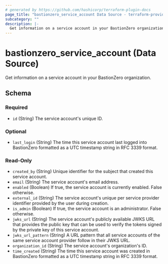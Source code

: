 ```yaml
---
# generated by https://github.com/hashicorp/terraform-plugin-docs
page_title: "bastionzero_service_account Data Source - terraform-provider-bastionzero"
subcategory: ""
description: |-
  Get information on a service account in your BastionZero organization.
---
```


# bastionzero_service_account (Data Source)

Get information on a service account in your BastionZero organization.



<!-- schema generated by tfplugindocs -->
## Schema

### Required

- `id` (String) The service account's unique ID.

### Optional

- `last_login` (String) The time this service account last logged into BastionZero formatted as a UTC timestamp string in RFC 3339 format.

### Read-Only

- `created_by` (String) Unique identifier for the subject that created this service account.
- `email` (String) The service account's email address.
- `enabled` (Boolean) If true, the service account is currently enabled. False otherwise.
- `external_id` (String) The service account's unique per service provider identifier provided by the user during creation.
- `is_admin` (Boolean) If true, the service account is an administrator. False otherwise.
- `jwks_url` (String) The service account's publicly available JWKS URL that provides the public key that can be used to verify the tokens signed by the private key of this service account.
- `jwks_url_pattern` (String) A URL pattern that all service accounts of the same service account provider follow in their JWKS URL.
- `organization_id` (String) The service account's organization's ID.
- `time_created` (String) The time this service account was created in BastionZero formatted as a UTC timestamp string in RFC 3339 format.


